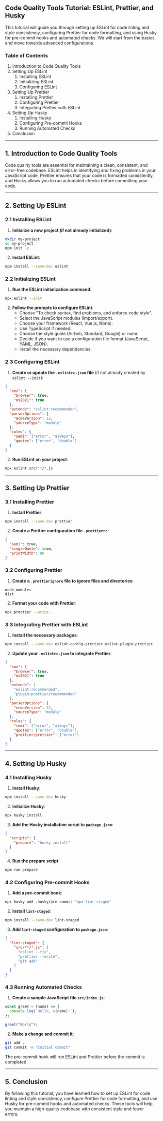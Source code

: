## Code Quality Tools Tutorial: ESLint, Prettier, and Husky

This tutorial will guide you through setting up ESLint for code linting and style consistency, configuring Prettier for code formatting, and using Husky for pre-commit hooks and automated checks. We will start from the basics and move towards advanced configurations.

### Table of Contents

1. Introduction to Code Quality Tools
2. Setting Up ESLint
    1. Installing ESLint
    2. Initializing ESLint
    3. Configuring ESLint
3. Setting Up Prettier
    1. Installing Prettier
    2. Configuring Prettier
    3. Integrating Prettier with ESLint
4. Setting Up Husky
    1. Installing Husky
    2. Configuring Pre-commit Hooks
    3. Running Automated Checks
5. Conclusion

---

## 1. Introduction to Code Quality Tools

Code quality tools are essential for maintaining a clean, consistent, and error-free codebase. ESLint helps in identifying and fixing problems in your JavaScript code, Prettier ensures that your code is formatted consistently, and Husky allows you to run automated checks before committing your code.

---

## 2. Setting Up ESLint

### 2.1 Installing ESLint

1. **Initialize a new project (if not already initialized)**:

```sh
mkdir my-project
cd my-project
npm init -y
```

2. **Install ESLint**:

```sh
npm install --save-dev eslint
```

### 2.2 Initializing ESLint

1. **Run the ESLint initialization command**:

```sh
npx eslint --init
```

2. **Follow the prompts to configure ESLint**:
   - Choose "To check syntax, find problems, and enforce code style".
   - Select the JavaScript modules (import/export).
   - Choose your framework (React, Vue.js, None).
   - Use TypeScript if needed.
   - Choose the style guide (Airbnb, Standard, Google) or none.
   - Decide if you want to use a configuration file format (JavaScript, YAML, JSON).
   - Install the necessary dependencies.

### 2.3 Configuring ESLint

1. **Create or update the `.eslintrc.json` file** (if not already created by `eslint --init`):

```json
{
  "env": {
    "browser": true,
    "es2021": true
  },
  "extends": "eslint:recommended",
  "parserOptions": {
    "ecmaVersion": 12,
    "sourceType": "module"
  },
  "rules": {
    "semi": ["error", "always"],
    "quotes": ["error", "double"]
  }
}
```

2. **Run ESLint on your project**:

```sh
npx eslint src/**/*.js
```

---

## 3. Setting Up Prettier

### 3.1 Installing Prettier

1. **Install Prettier**:

```sh
npm install --save-dev prettier
```

2. **Create a Prettier configuration file `.prettierrc`**:

```json
{
  "semi": true,
  "singleQuote": true,
  "printWidth": 80
}
```

### 3.2 Configuring Prettier

1. **Create a `.prettierignore` file to ignore files and directories**:

```
node_modules
dist
```

2. **Format your code with Prettier**:

```sh
npx prettier --write .
```

### 3.3 Integrating Prettier with ESLint

1. **Install the necessary packages**:

```sh
npm install --save-dev eslint-config-prettier eslint-plugin-prettier
```

2. **Update your `.eslintrc.json` to integrate Prettier**:

```json
{
  "env": {
    "browser": true,
    "es2021": true
  },
  "extends": [
    "eslint:recommended",
    "plugin:prettier/recommended"
  ],
  "parserOptions": {
    "ecmaVersion": 12,
    "sourceType": "module"
  },
  "rules": {
    "semi": ["error", "always"],
    "quotes": ["error", "double"],
    "prettier/prettier": ["error"]
  }
}
```

---

## 4. Setting Up Husky

### 4.1 Installing Husky

1. **Install Husky**:

```sh
npm install --save-dev husky
```

2. **Initialize Husky**:

```sh
npx husky install
```

3. **Add the Husky installation script to `package.json`**:

```json
{
  "scripts": {
    "prepare": "husky install"
  }
}
```

4. **Run the prepare script**:

```sh
npm run prepare
```

### 4.2 Configuring Pre-commit Hooks

1. **Add a pre-commit hook**:

```sh
npx husky add .husky/pre-commit "npx lint-staged"
```

2. **Install `lint-staged`**:

```sh
npm install --save-dev lint-staged
```

3. **Add `lint-staged` configuration to `package.json`**:

```json
{
  "lint-staged": {
    "src/**/*.js": [
      "eslint --fix",
      "prettier --write",
      "git add"
    ]
  }
}
```

### 4.3 Running Automated Checks

1. **Create a sample JavaScript file `src/index.js`**:

```js
const greet = (name) => {
  console.log(`Hello, ${name}!`);
};

greet("World");
```

2. **Make a change and commit it**:

```sh
git add .
git commit -m "Initial commit"
```

The pre-commit hook will run ESLint and Prettier before the commit is completed.

---

## 5. Conclusion

By following this tutorial, you have learned how to set up ESLint for code linting and style consistency, configure Prettier for code formatting, and use Husky for pre-commit hooks and automated checks. These tools will help you maintain a high-quality codebase with consistent style and fewer errors.